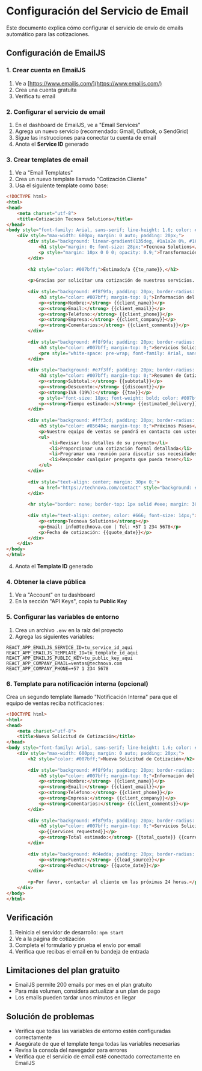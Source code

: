 # Configuración del Servicio de Email

Este documento explica cómo configurar el servicio de envío de emails automático para las cotizaciones.

## Configuración de EmailJS

### 1. Crear cuenta en EmailJS
1. Ve a [https://www.emailjs.com/](https://www.emailjs.com/)
2. Crea una cuenta gratuita
3. Verifica tu email

### 2. Configurar el servicio de email
1. En el dashboard de EmailJS, ve a "Email Services"
2. Agrega un nuevo servicio (recomendado: Gmail, Outlook, o SendGrid)
3. Sigue las instrucciones para conectar tu cuenta de email
4. Anota el **Service ID** generado

### 3. Crear templates de email
1. Ve a "Email Templates"
2. Crea un nuevo template llamado "Cotización Cliente"
3. Usa el siguiente template como base:

```html
<!DOCTYPE html>
<html>
<head>
    <meta charset="utf-8">
    <title>Cotización Tecnova Solutions</title>
</head>
<body style="font-family: Arial, sans-serif; line-height: 1.6; color: #333;">
    <div style="max-width: 600px; margin: 0 auto; padding: 20px;">
        <div style="background: linear-gradient(135deg, #1a1a2e 0%, #16213e 50%, #0f3460 100%); color: white; padding: 30px; border-radius: 10px; text-align: center; margin-bottom: 30px;">
            <h1 style="margin: 0; font-size: 28px;">Tecnova Solutions</h1>
            <p style="margin: 10px 0 0 0; opacity: 0.9;">Transformación Digital Empresarial</p>
        </div>
        
        <h2 style="color: #007bff;">Estimado/a {{to_name}},</h2>
        
        <p>Gracias por solicitar una cotización de nuestros servicios. A continuación encontrará el detalle de su solicitud:</p>
        
        <div style="background: #f8f9fa; padding: 20px; border-radius: 8px; margin: 20px 0;">
            <h3 style="color: #007bff; margin-top: 0;">Información del Cliente</h3>
            <p><strong>Nombre:</strong> {{client_name}}</p>
            <p><strong>Email:</strong> {{client_email}}</p>
            <p><strong>Teléfono:</strong> {{client_phone}}</p>
            <p><strong>Empresa:</strong> {{client_company}}</p>
            <p><strong>Comentarios:</strong> {{client_comments}}</p>
        </div>
        
        <div style="background: #f8f9fa; padding: 20px; border-radius: 8px; margin: 20px 0;">
            <h3 style="color: #007bff; margin-top: 0;">Servicios Solicitados</h3>
            <pre style="white-space: pre-wrap; font-family: Arial, sans-serif;">{{services_list}}</pre>
        </div>
        
        <div style="background: #e7f3ff; padding: 20px; border-radius: 8px; margin: 20px 0; border-left: 4px solid #007bff;">
            <h3 style="color: #007bff; margin-top: 0;">Resumen de Cotización</h3>
            <p><strong>Subtotal:</strong> {{subtotal}}</p>
            <p><strong>Descuento:</strong> {{discount}}</p>
            <p><strong>IVA (19%):</strong> {{tax}}</p>
            <p style="font-size: 18px; font-weight: bold; color: #007bff;"><strong>Total:</strong> {{total}} {{currency}}</p>
            <p><strong>Tiempo estimado:</strong> {{estimated_delivery}}</p>
        </div>
        
        <div style="background: #fff3cd; padding: 20px; border-radius: 8px; margin: 20px 0; border-left: 4px solid #ffc107;">
            <h3 style="color: #856404; margin-top: 0;">Próximos Pasos</h3>
            <p>Nuestro equipo de ventas se pondrá en contacto con usted en las próximas 24 horas para:</p>
            <ul>
                <li>Revisar los detalles de su proyecto</li>
                <li>Proporcionar una cotización formal detallada</li>
                <li>Programar una reunión para discutir sus necesidades</li>
                <li>Responder cualquier pregunta que pueda tener</li>
            </ul>
        </div>
        
        <div style="text-align: center; margin: 30px 0;">
            <a href="https://technova.com/contact" style="background: #007bff; color: white; padding: 12px 30px; text-decoration: none; border-radius: 5px; display: inline-block;">Contactar Ahora</a>
        </div>
        
        <hr style="border: none; border-top: 1px solid #eee; margin: 30px 0;">
        
        <div style="text-align: center; color: #666; font-size: 14px;">
            <p><strong>Tecnova Solutions</strong></p>
            <p>Email: info@technova.com | Tel: +57 1 234 5678</p>
            <p>Fecha de cotización: {{quote_date}}</p>
        </div>
    </div>
</body>
</html>
```

4. Anota el **Template ID** generado

### 4. Obtener la clave pública
1. Ve a "Account" en tu dashboard
2. En la sección "API Keys", copia tu **Public Key**

### 5. Configurar las variables de entorno
1. Crea un archivo `.env` en la raíz del proyecto
2. Agrega las siguientes variables:

```env
REACT_APP_EMAILJS_SERVICE_ID=tu_service_id_aqui
REACT_APP_EMAILJS_TEMPLATE_ID=tu_template_id_aqui
REACT_APP_EMAILJS_PUBLIC_KEY=tu_public_key_aqui
REACT_APP_COMPANY_EMAIL=ventas@technova.com
REACT_APP_COMPANY_PHONE=+57 1 234 5678
```

### 6. Template para notificación interna (opcional)
Crea un segundo template llamado "Notificación Interna" para que el equipo de ventas reciba notificaciones:

```html
<!DOCTYPE html>
<html>
<head>
    <meta charset="utf-8">
    <title>Nueva Solicitud de Cotización</title>
</head>
<body style="font-family: Arial, sans-serif; line-height: 1.6; color: #333;">
    <div style="max-width: 600px; margin: 0 auto; padding: 20px;">
        <h2 style="color: #007bff;">Nueva Solicitud de Cotización</h2>
        
        <div style="background: #f8f9fa; padding: 20px; border-radius: 8px; margin: 20px 0;">
            <h3 style="color: #007bff; margin-top: 0;">Información del Cliente</h3>
            <p><strong>Nombre:</strong> {{client_name}}</p>
            <p><strong>Email:</strong> {{client_email}}</p>
            <p><strong>Teléfono:</strong> {{client_phone}}</p>
            <p><strong>Empresa:</strong> {{client_company}}</p>
            <p><strong>Comentarios:</strong> {{client_comments}}</p>
        </div>
        
        <div style="background: #f8f9fa; padding: 20px; border-radius: 8px; margin: 20px 0;">
            <h3 style="color: #007bff; margin-top: 0;">Servicios Solicitados</h3>
            <p>{{services_requested}}</p>
            <p><strong>Total estimado:</strong> {{total_quote}} {{currency}}</p>
        </div>
        
        <div style="background: #d4edda; padding: 20px; border-radius: 8px; margin: 20px 0; border-left: 4px solid #28a745;">
            <p><strong>Fuente:</strong> {{lead_source}}</p>
            <p><strong>Fecha:</strong> {{quote_date}}</p>
        </div>
        
        <p>Por favor, contactar al cliente en las próximas 24 horas.</p>
    </div>
</body>
</html>
```

## Verificación
1. Reinicia el servidor de desarrollo: `npm start`
2. Ve a la página de cotización
3. Completa el formulario y prueba el envío por email
4. Verifica que recibas el email en tu bandeja de entrada

## Limitaciones del plan gratuito
- EmailJS permite 200 emails por mes en el plan gratuito
- Para más volumen, considera actualizar a un plan de pago
- Los emails pueden tardar unos minutos en llegar

## Solución de problemas
- Verifica que todas las variables de entorno estén configuradas correctamente
- Asegúrate de que el template tenga todas las variables necesarias
- Revisa la consola del navegador para errores
- Verifica que el servicio de email esté conectado correctamente en EmailJS
